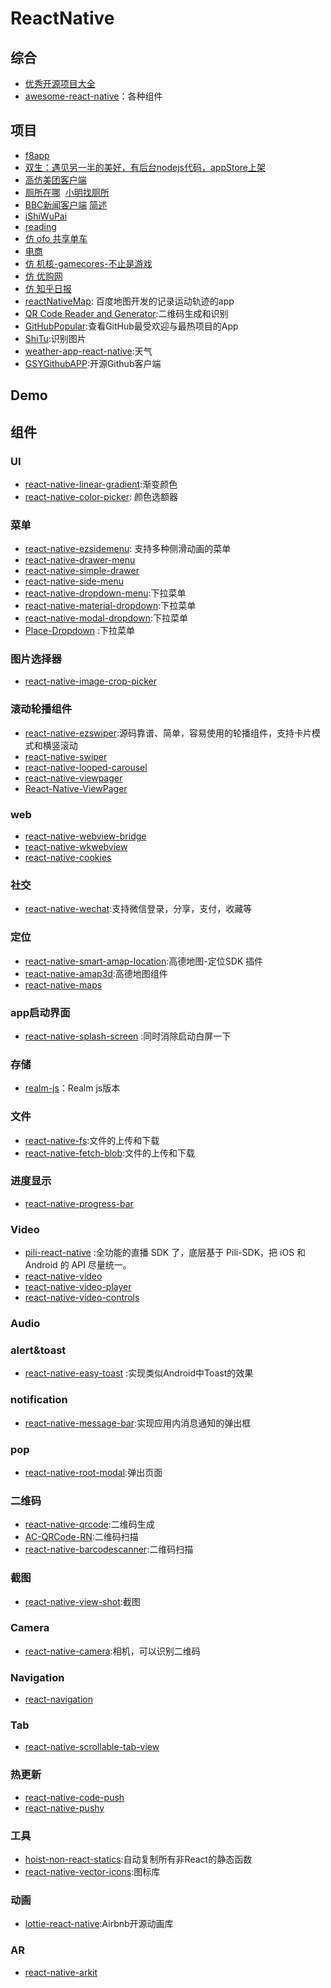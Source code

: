 # ReactNative

## 综合
- [优秀开源项目大全](https://github.com/MarnoDev/react-native-open-project)
- [awesome-react-native](https://github.com/jondot/awesome-react-native)：各种组件
## 项目
- [f8app](https://github.com/fbsamples/f8app)
- [双生：遇见另一半的美好，有后台nodejs代码，appStore上架](https://github.com/airingursb/two-life)
- [高仿美团客户端](https://github.com/huanxsd/MeiTuan)
- [厕所在哪](https://github.com/vczero/toilet)  [小明找厕所](https://github.com/liumingmusic/react-native-full-example)
- [BBC新闻客户端](https://github.com/SpikeKing/WclBBCNews) [简述](http://www.jianshu.com/p/b9fceb4bdba5)
- [iShiWuPai](https://github.com/ljunb/react-native-iShiWuPai)
- [reading](https://github.com/attentiveness/reading)
- [仿 ofo 共享单车](https://github.com/MarnoDev/react-native-ofo)
- [电商](https://github.com/bigsui/shopping-react-native)
- [仿 机核-gamecores-不止是游戏](https://github.com/LeonHwa/react-native-GCore)
- [仿 优购网](https://github.com/JasonStu/ReactNative_Shopping)
- [仿 知乎日报](https://github.com/race604/ZhiHuDaily-React-Native)
- [reactNativeMap](https://github.com/zachrey/reactNativeMap): 百度地图开发的记录运动轨迹的app
- [QR Code Reader and Generator](https://github.com/insiderdev/react-native-qrcode-app):二维码生成和识别
- [GitHubPopular](https://github.com/crazycodeboy/GitHubPopular):查看GitHub最受欢迎与最热项目的App
- [ShiTu](https://github.com/SurpassRabbit/ShiTu):识别图片
- [weather-app-react-native](https://github.com/delfrrr/weather-app-react-native):天气
- [GSYGithubAPP](https://github.com/CarGuo/GSYGithubApp):开源Github客户端

## Demo
## 组件
### UI
- [react-native-linear-gradient](https://github.com/react-native-community/react-native-linear-gradient):渐变颜色
- [react-native-color-picker](https://github.com/instea/react-native-color-picker): 颜色选额器
### 菜单
- [react-native-ezsidemenu](https://github.com/easyui/react-native-ezsidemenu): 支持多种侧滑动画的菜单
- [react-native-drawer-menu](https://github.com/Tinysymphony/react-native-drawer-menu)  
- [react-native-simple-drawer](https://github.com/kyle-ssg/react-native-simple-drawer)
- [react-native-side-menu](https://github.com/react-native-community/react-native-side-menu)
- [react-native-dropdown-menu](https://github.com/WheelerLee/react-native-dropdown-menu):下拉菜单
- [react-native-material-dropdown](https://github.com/n4kz/react-native-material-dropdown):下拉菜单 
- [react-native-modal-dropdown](https://github.com/sohobloo/react-native-modal-dropdown):下拉菜单
- [Place-Dropdown](https://github.com/avikantz/Place-Dropdown) :下拉菜单
### 图片选择器
- [react-native-image-crop-picker](https://github.com/ivpusic/react-native-image-crop-picker)
### 滚动轮播组件
- [react-native-ezswiper](https://github.com/easyui/react-native-ezswiper):源码靠谱、简单，容易使用的轮播组件，支持卡片模式和横竖滚动
- [react-native-swiper](https://github.com/leecade/react-native-swiper)
- [react-native-looped-carousel](https://github.com/appintheair/react-native-looped-carousel)
- [react-native-viewpager](https://github.com/race604/react-native-viewpager)
- [React-Native-ViewPager](https://github.com/zbtang/React-Native-ViewPager)
### web
- [react-native-webview-bridge](https://github.com/alinz/react-native-webview-bridge)
- [react-native-wkwebview](https://github.com/CRAlpha/react-native-wkwebview)
- [react-native-cookies](https://github.com/joeferraro/react-native-cookies)
### 社交
- [react-native-wechat](https://github.com/yorkie/react-native-wechat):支持微信登录，分享，支付，收藏等
### 定位
- [react-native-smart-amap-location](https://github.com/react-native-component/react-native-smart-amap-location):高德地图-定位SDK 插件
- [react-native-amap3d](https://github.com/qiuxiang/react-native-amap3d):高德地图组件
- [react-native-maps](https://github.com/airbnb/react-native-maps)
### app启动界面
- [react-native-splash-screen](https://github.com/crazycodeboy/react-native-splash-screen) :同时消除启动白屏一下
### 存储
- [realm-js](https://github.com/realm/realm-js)：Realm js版本
### 文件
- [react-native-fs](https://github.com/itinance/react-native-fs):文件的上传和下载
- [react-native-fetch-blob](https://github.com/wkh237/react-native-fetch-blob):文件的上传和下载
### 进度显示
- [react-native-progress-bar](https://github.com/lwansbrough/react-native-progress-bar/blob/master/ProgressBar.js)
### Video
- [pili-react-native](https://github.com/pili-engineering/pili-react-native) :全功能的直播 SDK 了，底层基于 Pili-SDK，把 iOS 和 Android 的 API 尽量统一。
- [react-native-video](https://github.com/react-native-community/react-native-video)
- [react-native-video-player](https://github.com/cornedor/react-native-video-player)
- [react-native-video-controls](https://github.com/itsnubix/react-native-video-controls)
### Audio

### alert&toast
- [react-native-easy-toast](https://github.com/crazycodeboy/react-native-easy-toast) :实现类似Android中Toast的效果
### notification
- [react-native-message-bar](https://github.com/KBLNY/react-native-message-bar):实现应用内消息通知的弹出框
### pop
- [react-native-root-modal](https://github.com/magicismight/react-native-root-modal):弹出页面
### 二维码
- [react-native-qrcode](https://github.com/cssivision/react-native-qrcode):二维码生成
- [AC-QRCode-RN](https://github.com/MarnoDev/AC-QRCode-RN):二维码扫描
- [react-native-barcodescanner](https://github.com/ideacreation/react-native-barcodescanner):二维码扫描
### 截图
- [react-native-view-shot](https://github.com/gre/react-native-view-shot):截图
### Camera
- [react-native-camera](https://github.com/lwansbrough/react-native-camera):相机，可以识别二维码
### Navigation
- [react-navigation](https://github.com/react-community/react-navigation)
### Tab
- [react-native-scrollable-tab-view](https://github.com/skv-headless/react-native-scrollable-tab-view)
### 热更新
- [react-native-code-push](https://github.com/Microsoft/react-native-code-push)
- [react-native-pushy](https://github.com/reactnativecn/react-native-pushy)
### 工具
- [hoist-non-react-statics](https://github.com/mridgway/hoist-non-react-statics):自动复制所有非React的静态函数
- [react-native-vector-icons](https://github.com/oblador/react-native-vector-icons):图标库
### 动画
- [lottie-react-native](https://github.com/airbnb/lottie-react-native):Airbnb开源动画库
### AR
- [react-native-arkit](https://github.com/HippoAR/react-native-arkit)
